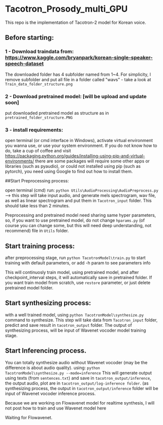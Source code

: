 # Tacotron_Prosody_multi_GPU
This repo is the implementation of Tacotron-2 model for Korean voice.

## Before starting:
### 1 - Download traindata from: https://www.kaggle.com/bryanpark/korean-single-speaker-speech-dataset
The downloaded folder has 4 subfolder named from 1~4. For simplicity, I remove subfolder and put all file in a folder called "wavs" - take a look at `Train_data_folder_structure.png`

### 2 - Download pretrained model: [will be upload and update soon]
put downloaded pretrained model as structure as in `pretrained_folder_structure.PNG`

### 3 - install requirements: 
open terminal (or cmd interface in Windows), activate virtual environment you wanna use, or use your system environment. If you do not know how to do, take a cup of coffee and visit https://packaging.python.org/guides/installing-using-pip-and-virtual-environments/
there are some packages will require some other apps or libraries (such as pyaudio), or could not installed using pip (such as pytorch), you need using Google to find out how to install them.

##Start Preprocessing process:

open terminal (cmd) run: `python Utils\AudioProcessing\AudioPreprocess.py` --> this step will take input audio, and generate mels spectrogram, wav file, as well as linear spectrogram and put them in `Tacotron_input` folder.
This should take less than 2 minutes.

Preprocessing and pretrained model need sharing same hyper parameters, so, if you want to use pretrained model, do not change `hparams.py` (of course you can change some, but this will need deep understanding, not recommend) file in `Utils` folder.

## Start training process:

after preprocessing stage, run `python TacotronModel\train.py` to start training with default parameters, or add -h param to see parameters info

This will continuosly train model, using pretrained model, and after checkpoint_interval steps, it will automatically save in pretrained folder.
If you want train model from scratch, use `restore` parameter, or just delete pretrained model folder.


## Start synthesizing process:

with a well trained model, using `python TacotronModel\synthesize.py` command to synthesize. This step will take data from `Tacotron_input` folder, predict and save result in `tacotron_output` folder.
The output of synthesizing process, will be input of Wavenet vocoder model training stage. 

## Start Inferencing process.

You can totally synthesize audio without Wavenet vocoder (may be the difference is about audio quality). using: `python TacotronModel\synthesize.py --mode=inference`
This will generate output using texts (from `sentences.txt`) and save in `tacotron_output/inference`, the output audio, plot are in `tacotron_output/log-inference folder`. (as synthesizing process, the output in `tacotron_output/inference` folder will be input of Wavenet vocoder inference process.

Because we are working on Flowavenet model for realtime synthesis, I will not post how to train and use Wavenet  model here

Waiting for Flowavenet.






